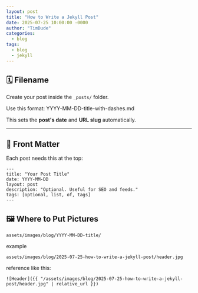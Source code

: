 ```yaml
---
layout: post
title: "How to Write a Jekyll Post"
date: 2025-07-25 10:00:00 -0000
author: "TimDude"
categories:
  - blog
tags:
  - blog
  - jekyll
---
```

## 🗓️ Filename

Create your post inside the `_posts/` folder.

Use this format: YYYY-MM-DD-title-with-dashes.md

This sets the **post's date** and **URL slug** automatically.

---
## 🧾 Front Matter

Each post needs this at the top:

~~~
---
title: "Your Post Title"
date: YYYY-MM-DD
layout: post
description: "Optional. Useful for SEO and feeds."
tags: [optional, list, of, tags]
---
~~~

## 🖼️ Where to Put Pictures

~~~
assets/images/blog/YYYY-MM-DD-title/
~~~
example
~~~
assets/images/blog/2025-07-25-how-to-write-a-jekyll-post/header.jpg
~~~
reference like this:
~~~
![Header]({{ "/assets/images/blog/2025-07-25-how-to-write-a-jekyll-post/header.jpg" | relative_url }})
~~~

